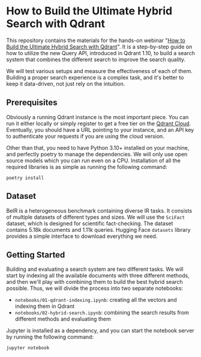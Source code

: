 # How to Build the Ultimate Hybrid Search with Qdrant

This repository contains the materials for the hands-on webinar "[How to Build the Ultimate Hybrid Search with 
Qdrant](https://www.youtube.com/watch?v=LAZOxqzceEU)". It is a step-by-step guide on how to utilize the new Query API, 
introduced in Qdrant 1.10, to build a search system that combines the different search to improve the search quality.

We will test various setups and measure the effectiveness of each of them. Building a proper search experience is a
complex task, and it's better to keep it data-driven, not just rely on the intuition.

## Prerequisites

Obviously a running Qdrant instance is the most important piece. You can run it either locally or simply register to
get a free tier on the [Qdrant Cloud](https://cloud.qdrant.io/). Eventually, you should have a URL pointing to your
instance, and an API key to authenticate your requests if you are using the cloud version.

Other than that, you need to have Python 3.10+ installed on your machine, and perfectly poetry to manage the 
dependencies. We will only use open source models which you can run even on a CPU. Installation of all the required
libraries is as simple as running the following command:

```shell
poetry install
```

## Dataset

BeIR is a heterogeneous benchmark containing diverse IR tasks. It consists of multiple datasets of different types
and sizes. We will use the `SciFact` dataset, which is designed for scientific fact-checking. The dataset contains 5.18k
documents and 1.11k queries. Hugging Face `datasets` library provides a simple interface to download everything we need.

## Getting Started

Building and evaluating a search system are two different tasks. We will start by indexing all the available documents
with three different methods, and then we'll play with combining them to build the best hybrid search possible. Thus, 
we will divide the process into two separate notebooks:

- `notebooks/01-qdrant-indexing.ipynb`: creating all the vectors and indexing them in Qdrant
- `notebooks/02-hybrid-search.ipynb`: combining the search results from different methods and evaluating them

Jupyter is installed as a dependency, and you can start the notebook server by running the following command:

```shell
jupyter notebook
```

